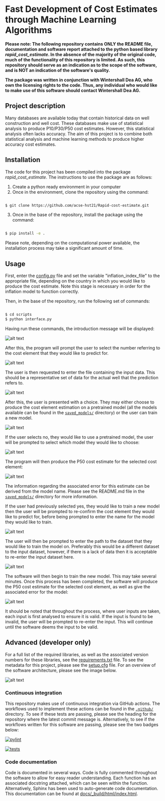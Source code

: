 # Fast Development of Cost Estimates through Machine Learning Algorithms

**Please note: The following repository contains ONLY the README file, documentation and software report attached to the python based library *rapid_cost_estimate*. In the absence of the majority of the original code, much of the functionality of this repository is limited. As such, this repository should serve as an indication as to the scope of the software, and is NOT an indication of the software's quality.**  

**The package was written in conjunction with Wintershall Dea AG, who own the licensing rights to the code. Thus, any individual who would like to make use of this software should contact Wintershall Dea AG.**

## Project description

Many databases are available today that contain historical data on well construction and well cost. These databases make use of statistical analysis to produce P10/P30/P50 cost estimates. However, this statistical analysis often lacks accuracy. The aim of this project is to combine both statistical analysis and machine learning methods to produce higher accuracy cost estimates.

## Installation

The code for this project has been compiled into the package *rapid_cost_estimate*. The instructions to use the package are as follows:

1) Create a python ready environment in your computer
2) Once in the environment, clone the repository using the command:
```sh

$ git clone https://github.com/acse-hst21/Rapid-cost-estimate.git
```
3) Once in the base of the repository, install the package using the command:
```sh

$ pip install -e .
```
Please note, depending on the computational power available, the installation process may take a significant amount of time.

## Usage

First, enter the [config.py](./src/rapid_cost_estimate/config.py) file and set the variable "inflation_index_file" to the appropriate file, depending on the country in which you would like to produce the cost estimate. Note this stage is necessary in order for the inflation model to function correctly.

Then, in the base of the repository, run the following set of commands:

```sh

$ cd scripts
$ python interface.py
```

Having run these commands, the introduction message will be displayed:

![alt text](https://github.com/ese-msc-2021/irp-hst21/blob/62aa80f009eafd5acb03a76ba6d4bc14c5733927/project_images/Introduction.png)

After this, the program will prompt the user to select the number referring to the cost element that they would like to predict for. 

![alt text](https://github.com/ese-msc-2021/irp-hst21/blob/47b240a87e7e90bd2d190bf4887cc5474085437a/project_images/Cost_element_choice.png)

The user is then requested to enter the file containing the input data. This should be a representative set of data for the actual well that the
prediction refers to.

![alt text](https://github.com/ese-msc-2021/irp-hst21/blob/47b240a87e7e90bd2d190bf4887cc5474085437a/project_images/Input_data.png)

After this, the user is presented with a choice. They may either choose to produce the cost element estimation on a pretrained model (all the models available
can be found in the [`saved_models/`](./saved_models) directory) or the user can train a new model.

![alt text](https://github.com/ese-msc-2021/irp-hst21/blob/47b240a87e7e90bd2d190bf4887cc5474085437a/project_images/Choose_model.png)

If the user selects no, they would like to use a pretrained model, the user will be prompted to select which model they would like to choose:

![alt text](https://github.com/ese-msc-2021/irp-hst21/blob/47b240a87e7e90bd2d190bf4887cc5474085437a/project_images/Model_name.png)

The program will then produce the P50 cost estimate for the selected cost element:

![alt text](https://github.com/ese-msc-2021/irp-hst21/blob/47b240a87e7e90bd2d190bf4887cc5474085437a/project_images/Result_old_model.png)

The information regarding the associated error for this estimate can be derived from the model name. Please see the README.md file in the [`saved_models/`](./saved_models) directory for more information.

If the user had previously selected yes, they would like to train a new model then the user will be prompted to re-confirm the cost element they would like to predict for, before being prompted to enter the name for the model they would like to train. 

![alt text](https://github.com/ese-msc-2021/irp-hst21/blob/260779383590e953b2e053af42d2be6cf5f36096/project_images/Name_new_model_updated.png)

The user will then be prompted to enter the path to the dataset that they would like to train the model on. Preferably this would be a different dataset to the input dataset, however, if there is a lack of data then it is acceptable to re-enter the input dataset here.

![alt text](https://github.com/ese-msc-2021/irp-hst21/blob/260779383590e953b2e053af42d2be6cf5f36096/project_images/Train_data.png)

The software will then begin to train the new model. This may take several minutes. Once this process has been completed, the software will produce the P50 cost estimate for the selected cost element, as well as give the associated error for the model:

![alt text](https://github.com/ese-msc-2021/irp-hst21/blob/260779383590e953b2e053af42d2be6cf5f36096/project_images/Result_new_model.png)

It should be noted that throughout the process, where user inputs are taken, each input is first analysed to ensure it is valid. If the input is found to be invalid, the user will be prompted to re-enter the input. This will continue until the software deems the input to be valid.

## Advanced (developer only)

For a full list of the required libraries, as well as the associated version numbers for these libraries, see the [requirements.txt](./requirements.txt) file. To see the metadata for this project, please see the [setup.cfg](./setup.cfg) file. For an overview of the software architecture, please see the image below.

![alt text](https://github.com/acse-hst21/Rapid-cost-estimate/blob/bae62617a70d48a63a8cec1a1dec707e6f14a72c/project_images/Software%20Architecture.png)

### Continuous integration

This repository makes use of continuous integration via GitHub actions. The workflows used to implement these actions can be found in the [`.github/`](./.github) directory. To see if these tests are passing, please see the heading for the repository where the latest commit message is. Alternatively, to see if the workflows written for this software are passing, please see the two badges below:

[![pylint](https://github.com/ese-msc-2021/irp-hst21/actions/workflows/pylint.yml/badge.svg)](https://github.com/ese-msc-2021/irp-hst21/actions/workflows/pylint.yml)

[![tests](https://github.com/ese-msc-2021/irp-hst21/actions/workflows/tests.yml/badge.svg)](https://github.com/ese-msc-2021/irp-hst21/actions/workflows/tests.yml)

### Code documentation

Code is documented in several ways. Code is fully commented throughout the software to allow for easy reader understanding. Each function has an associated docstring attached, which can be seen within the function. Alternatively, Sphinx has been used to auto-generate code documentation. This documentation can be found at [docs/\_build/html/index.html](./docs/_build/html/index.html).
